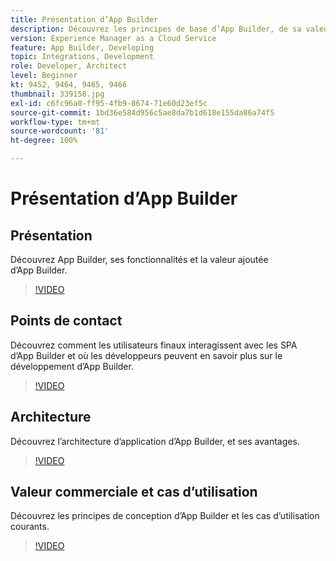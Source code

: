 ```yaml
---
title: Présentation d’App Builder
description: Découvrez les principes de base d’App Builder, de sa valeur commerciale à son architecture.
version: Experience Manager as a Cloud Service
feature: App Builder, Developing
topic: Integrations, Development
role: Developer, Architect
level: Beginner
kt: 9452, 9464, 9465, 9466
thumbnail: 339158.jpg
exl-id: c6fc96a0-ff95-4fb9-8674-71e60d23ef5c
source-git-commit: 1bd36e584d956c5ae8da7b1d618e155da86a74f5
workflow-type: tm+mt
source-wordcount: '81'
ht-degree: 100%

---
```


# Présentation d’App Builder

## Présentation

Découvrez App Builder, ses fonctionnalités et la valeur ajoutée d’App Builder.

>[!VIDEO](https://video.tv.adobe.com/v/342923/?quality=12&learn=on&captions=fre_fr)

## Points de contact

Découvrez comment les utilisateurs finaux interagissent avec les SPA d’App Builder et où les développeurs peuvent en savoir plus sur le développement d’App Builder.

>[!VIDEO](https://video.tv.adobe.com/v/342915/?quality=12&learn=on&captions=fre_fr)

## Architecture

Découvrez l’architecture d’application d’App Builder, et ses avantages.

>[!VIDEO](https://video.tv.adobe.com/v/342908/?quality=12&learn=on&captions=fre_fr)

## Valeur commerciale et cas d’utilisation

Découvrez les principes de conception d’App Builder et les cas d’utilisation courants.

>[!VIDEO](https://video.tv.adobe.com/v/342901/?quality=12&learn=on&captions=fre_fr)
